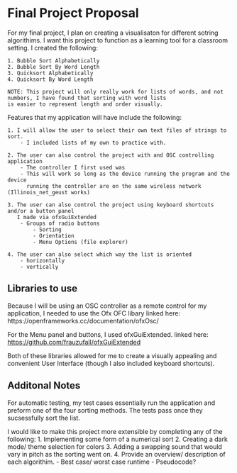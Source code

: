 <h1>Final Project Proposal</h1>

For my final project, I plan on creating a visualisaton for different sotring algorithims. I want this project to function as
a learning tool for a classroom setting. I created the following:  

	1. Bubble Sort Alphabetically
	2. Bubble Sort By Word Length
	3. Quicksort Alphabetically 
	4. Quicksort By Word Length

	NOTE: This project will only really work for lists of words, and not numbers, I have found that sorting with word lists
	is easier to represent length and order visually.

Features that my application will have include the following: 

	1. I will allow the user to select their own text files of strings to sort.
		- I included lists of my own to practice with. 

	2. The user can also control the project with and OSC controlling application
		- The controller I first used was 
		- This will work so long as the device running the program and the device
		  running the controller are on the same wireless network (Illinois_net_geust works)

	3. The user can also control the project using keyboard shortcuts and/or a button panel
	   I made via ofxGuiExtended
		- Groups of radio buttons
			- Sorting 
			- Orientation
			- Menu Options (file explorer)

	4. The user can also select which way the list is oriented
		- horizontally
		- vertically

<h2>Libraries to use</h2>
Because I will be using an OSC controller as a remote control for my application, I needed to use the Ofx OFC libary
linked here: https://openframeworks.cc/documentation/ofxOsc/

For the Menu panel and buttons, I used ofxGuiExtended.
linked here: https://github.com/frauzufall/ofxGuiExtended

Both of these libraries allowed for me to create a visually appealing and convenient User Interface (though I also included
keyboard shortcuts).

<h2>Additonal Notes</h2>
For automatic testing, my test cases essentially run the application and preform one of the four sorting methods. The tests
pass once they sucsessfully sort the list.

I would like to make this project more extensible by completing any of the following:
	1. Implementing some form of a numerical sort
	2. Creating a dark mode/ theme selection for colors 
	3. Adding a swapping sound that would vary in pitch as the sorting went on.
	4. Provide an overview/ description of each algorithim.
		- Best case/ worst case runtime
		- Pseudocode? 